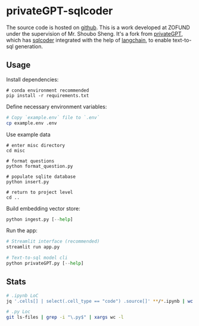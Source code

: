 # privateGPT-sqlcoder

The source code is hosted on [github](https://github.com/monkeyboiii/privateGPT-sqlcoder). This is a work developed at ZOFUND under the supervision of Mr. Shoubo Sheng. It's a fork from [privateGPT](https://github.com/imartinez/privateGPT), which has [sqlcoder](https://huggingface.co/defog/sqlcoder) integrated with the help of [langchain](https://github.com/langchain-ai/langchain), to enable text-to-sql generation.

## Usage

Install dependencies:

```shell
# conda environment recommended
pip install -r requirements.txt
```

Define necessary environment variables:

```bash
# Copy `example.env` file to `.env`
cp example.env .env
```

Use example data

```shell
# enter misc directory
cd misc

# format questions
python format_question.py

# populate sqlite database
python insert.py

# return to project level
cd ..
```

Build embedding vector store:

```python
python ingest.py [--help]
```

Run the app:

```python
# Streamlit interface (recommended)
streamlit run app.py

# Text-to-sql model cli
python privateGPT.py [--help]
```

## Stats

```bash
# .ipynb LoC
jq '.cells[] | select(.cell_type == "code") .source[]' **/*.ipynb | wc -l

# .py Loc
git ls-files | grep -i "\.py$" | xargs wc -l
```
